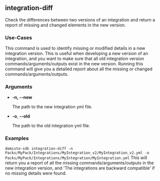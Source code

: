 ## integration-diff
Check the differences between two versions of an integration and return a report of missing and changed elements in the new version.

### Use-Cases
This command is used to identify missing or modified details in a new integration version. This is useful when
developing a new version of an integration, and you want to make sure that all old integration version commands/arguments/outputs
exist in the new version. Running this command will give you a detailed report about all the missing or changed commands/arguments/outputs.

### Arguments
* **-n, --new**

    The path to the new integration yml file.

* **-o**, **--old**

    The path to the old integration yml file.

### Examples
`demisto-sdk integration-diff -n Packs/MyPack/Integrations/MyIntegration_v2/MyIntegration_v2.yml -o Packs/MyPack/Integrations/MyIntegration/MyIntegration.yml`
This will return you a report of all the missing commands/arguments/outputs in the new integration version, and 'The integrations are backward compatible' if no missing details were found.
